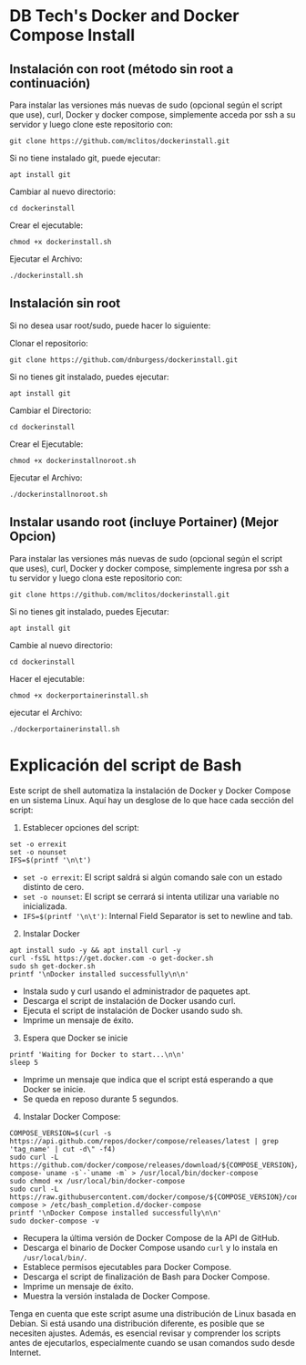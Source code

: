 DB Tech's Docker and Docker Compose Install
===

## Instalación con root (método sin root a continuación)

Para instalar las versiones más nuevas de sudo (opcional según el script que use), curl, Docker y docker compose, simplemente acceda por ssh a su servidor y luego clone este repositorio con:

```
git clone https://github.com/mclitos/dockerinstall.git
```
Si no tiene instalado git, puede ejecutar:
```
apt install git
```

Cambiar al nuevo directorio:
```
cd dockerinstall
```

Crear el ejecutable:
```
chmod +x dockerinstall.sh
```

Ejecutar el Archivo:
```
./dockerinstall.sh
```

## Instalación sin root

Si no desea usar root/sudo, puede hacer lo siguiente:

Clonar el repositorio:
```
git clone https://github.com/dnburgess/dockerinstall.git
```
Si no tienes git instalado, puedes ejecutar:
```
apt install git
```
Cambiar el Directorio:
```
cd dockerinstall
```

Crear el Ejecutable:
```
chmod +x dockerinstallnoroot.sh
```

Ejecutar el Archivo:
```
./dockerinstallnoroot.sh
```

## Instalar usando root (incluye Portainer)   (Mejor Opcion)

Para instalar las versiones más nuevas de sudo (opcional según el script que uses), curl, Docker y docker compose, simplemente ingresa por ssh a tu servidor y luego clona este repositorio con: 

```
git clone https://github.com/mclitos/dockerinstall.git
```
Si no tienes git instalado, puedes Ejecutar:
```
apt install git
```

Cambie al nuevo directorio:
```
cd dockerinstall
```

Hacer el ejecutable:
```
chmod +x dockerportainerinstall.sh
```

ejecutar el Archivo:
```
./dockerportainerinstall.sh
```

Explicación del script de Bash
===

Este script de shell automatiza la instalación de Docker y Docker Compose en un sistema Linux. Aquí hay un desglose de lo que hace cada sección del script:
1. Establecer opciones del script:

```
set -o errexit
set -o nounset
IFS=$(printf '\n\t')
```
- ```set -o errexit```: El script saldrá si algún comando sale con un estado distinto de cero.
- ```set -o nounset```: El script se cerrará si intenta utilizar una variable no inicializada.
- ```IFS=$(printf '\n\t')```: Internal Field Separator is set to newline and tab.

2. Instalar Docker
```
apt install sudo -y && apt install curl -y
curl -fsSL https://get.docker.com -o get-docker.sh
sudo sh get-docker.sh
printf '\nDocker installed successfully\n\n'
```

- Instala sudo y curl usando el administrador de paquetes apt.
- Descarga el script de instalación de Docker usando curl.
- Ejecuta el script de instalación de Docker usando sudo sh.
- Imprime un mensaje de éxito.

3. Espera que Docker se inicie
```
printf 'Waiting for Docker to start...\n\n'
sleep 5
```
- Imprime un mensaje que indica que el script está esperando a que Docker se inicie.
- Se queda en reposo durante 5 segundos.

4. Instalar Docker Compose:
```
COMPOSE_VERSION=$(curl -s https://api.github.com/repos/docker/compose/releases/latest | grep 'tag_name' | cut -d\" -f4)
sudo curl -L https://github.com/docker/compose/releases/download/${COMPOSE_VERSION}/docker-compose-`uname -s`-`uname -m` > /usr/local/bin/docker-compose
sudo chmod +x /usr/local/bin/docker-compose
sudo curl -L https://raw.githubusercontent.com/docker/compose/${COMPOSE_VERSION}/contrib/completion/bash/docker-compose > /etc/bash_completion.d/docker-compose
printf '\nDocker Compose installed successfully\n\n'
sudo docker-compose -v
```

- Recupera la última versión de Docker Compose de la API de GitHub.
- Descarga el binario de Docker Compose usando ```curl```  y lo instala en ```/usr/local/bin/```.
- Establece permisos ejecutables para Docker Compose.
- Descarga el script de finalización de Bash para Docker Compose.
- Imprime un mensaje de éxito.
- Muestra la versión instalada de Docker Compose.


Tenga en cuenta que este script asume una distribución de Linux basada en Debian. Si está usando una distribución diferente, es posible que se necesiten ajustes. Además, es esencial revisar y comprender los scripts antes de ejecutarlos, especialmente cuando se usan comandos sudo desde Internet.
